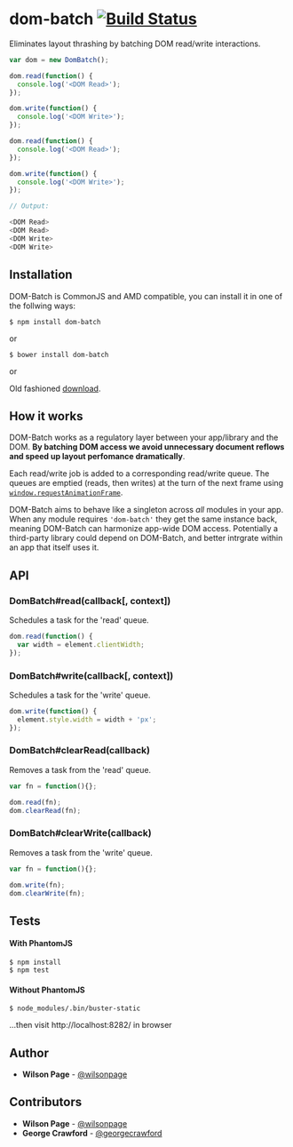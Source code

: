 # dom-batch [![Build Status](https://travis-ci.org/wilsonpage/dom-batch.png?branch=master)](https://travis-ci.org/wilsonpage/dom-batch)

Eliminates layout thrashing by batching DOM read/write interactions.

```js
var dom = new DomBatch();

dom.read(function() {
  console.log('<DOM Read>');
});

dom.write(function() {
  console.log('<DOM Write>');
});

dom.read(function() {
  console.log('<DOM Read>');
});

dom.write(function() {
  console.log('<DOM Write>');
});

// Output:

<DOM Read>
<DOM Read>
<DOM Write>
<DOM Write>
```

## Installation

DOM-Batch is CommonJS and AMD compatible, you can install it in one of the follwing ways:

```
$ npm install dom-batch
```

or

```
$ bower install dom-batch
```

or

Old fashioned [download](http://github.com/wilsonpage/dom-batch/raw/master/lib/dom-batch.js).

## How it works

DOM-Batch works as a regulatory layer between your app/library and the DOM. **By batching DOM access we avoid unnecessary document reflows and speed up layout perfomance dramatically**.

Each read/write job is added to a corresponding read/write queue. The queues are emptied (reads, then writes) at the turn of the next frame using [`window.requestAnimationFrame`](https://developer.mozilla.org/en-US/docs/Web/API/window.requestAnimationFrame).

DOM-Batch aims to behave like a singleton across *all* modules in your app. When any module requires `'dom-batch'` they  get the same instance back, meaning DOM-Batch can harmonize app-wide DOM access. Potentially a third-party library could depend on DOM-Batch, and better intrgrate within an app that itself uses it.

## API

### DomBatch#read(callback[, context])

Schedules a task for the 'read' queue.

```js
dom.read(function() {
  var width = element.clientWidth;
});
```

### DomBatch#write(callback[, context])

Schedules a task for the 'write' queue.

```js
dom.write(function() {
  element.style.width = width + 'px';
});
```

### DomBatch#clearRead(callback)

Removes a task from the 'read' queue.

```js
var fn = function(){};

dom.read(fn);
dom.clearRead(fn);
```

### DomBatch#clearWrite(callback)

Removes a task from the 'write' queue.

```js
var fn = function(){};

dom.write(fn);
dom.clearWrite(fn);
```

## Tests

#### With PhantomJS

```
$ npm install
$ npm test
```

#### Without PhantomJS

```
$ node_modules/.bin/buster-static
```

...then visit http://localhost:8282/ in browser

## Author

- **Wilson Page** - [@wilsonpage](http://github.com/wilsonpage)

## Contributors

- **Wilson Page** - [@wilsonpage](http://github.com/wilsonpage)
- **George Crawford** - [@georgecrawford](http://github.com/georgecrawford)